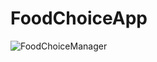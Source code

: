 # FoodChoiceApp

![FoodChoiceManager](https://user-images.githubusercontent.com/57030114/69726738-7e349b00-1164-11ea-81a6-5519fff0b418.png)
